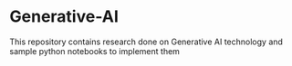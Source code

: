 # Generative-AI
This repository contains research done on Generative AI technology and sample python notebooks to implement them
